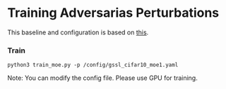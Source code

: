 # Training Adversarias Perturbations
This baseline and configuration is based on [this](https://github.com/hendrycks/ss-ood/tree/master/adversarial).


### Train
```
python3 train_moe.py -p /config/gssl_cifar10_moe1.yaml
```
Note: You can modify the config file. Please use GPU for training.

